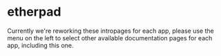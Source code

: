 # etherpad

Currently we're reworking these intropages for each app, please use the menu on the left to select other available documentation pages for each app, including this one.
